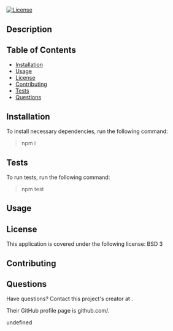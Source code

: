 # 

[![License](https://img.shields.io/badge/License-BSD%203--Clause-blue.svg)](https://opensource.org/licenses/BSD-3-Clause)
  
## Description



## Table of Contents

- [Installation](#installation)
- [Usage](#usage)
- [License](#license)
- [Contributing](#contributing)
- [Tests](#tests)
- [Questions](#questions)

## Installation

To install necessary dependencies, run the following command:

> npm i 

## Tests

To run tests, run the following command:

> npm test 

## Usage



## License

This application is covered under the following license: BSD 3

## Contributing



## Questions

Have questions? Contact this project's creator at .

Their GitHub profile page is github.com/.

undefined

